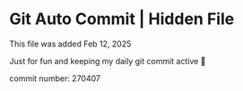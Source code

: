 # Git Auto Commit | Hidden File

This file was added Feb 12, 2025

Just for fun and keeping my daily git commit active 🤪

commit number: 270407
